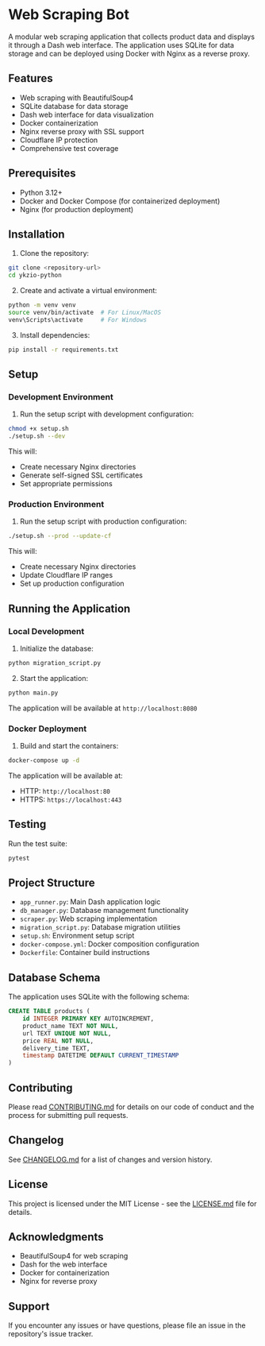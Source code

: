 # Web Scraping Bot

A modular web scraping application that collects product data and displays it through a Dash web interface. The application uses SQLite for data storage and can be deployed using Docker with Nginx as a reverse proxy.

## Features

- Web scraping with BeautifulSoup4
- SQLite database for data storage
- Dash web interface for data visualization
- Docker containerization
- Nginx reverse proxy with SSL support
- Cloudflare IP protection
- Comprehensive test coverage

## Prerequisites

- Python 3.12+
- Docker and Docker Compose (for containerized deployment)
- Nginx (for production deployment)

## Installation

1. Clone the repository:
```bash
git clone <repository-url>
cd ykzio-python
```

2. Create and activate a virtual environment:
```bash
python -m venv venv
source venv/bin/activate  # For Linux/MacOS
venv\Scripts\activate     # For Windows
```

3. Install dependencies:
```bash
pip install -r requirements.txt
```

## Setup

### Development Environment

1. Run the setup script with development configuration:
```bash
chmod +x setup.sh
./setup.sh --dev
```

This will:
- Create necessary Nginx directories
- Generate self-signed SSL certificates
- Set appropriate permissions

### Production Environment

1. Run the setup script with production configuration:
```bash
./setup.sh --prod --update-cf
```

This will:
- Create necessary Nginx directories
- Update Cloudflare IP ranges
- Set up production configuration

## Running the Application

### Local Development

1. Initialize the database:
```bash
python migration_script.py
```

2. Start the application:
```bash
python main.py
```

The application will be available at `http://localhost:8080`

### Docker Deployment

1. Build and start the containers:
```bash
docker-compose up -d
```

The application will be available at:
- HTTP: `http://localhost:80`
- HTTPS: `https://localhost:443`

## Testing

Run the test suite:
```bash
pytest
```

## Project Structure

- `app_runner.py`: Main Dash application logic
- `db_manager.py`: Database management functionality
- `scraper.py`: Web scraping implementation
- `migration_script.py`: Database migration utilities
- `setup.sh`: Environment setup script
- `docker-compose.yml`: Docker composition configuration
- `Dockerfile`: Container build instructions

## Database Schema

The application uses SQLite with the following schema:

```sql
CREATE TABLE products (
    id INTEGER PRIMARY KEY AUTOINCREMENT,
    product_name TEXT NOT NULL,
    url TEXT UNIQUE NOT NULL,
    price REAL NOT NULL,
    delivery_time TEXT,
    timestamp DATETIME DEFAULT CURRENT_TIMESTAMP
)
```

## Contributing

Please read [CONTRIBUTING.md](CONTRIBUTING.md) for details on our code of conduct and the process for submitting pull requests.

## Changelog

See [CHANGELOG.md](CHANGELOG.md) for a list of changes and version history.

## License

This project is licensed under the MIT License - see the [LICENSE.md](LICENSE.md) file for details.

## Acknowledgments

- BeautifulSoup4 for web scraping
- Dash for the web interface
- Docker for containerization
- Nginx for reverse proxy

## Support

If you encounter any issues or have questions, please file an issue in the repository's issue tracker.